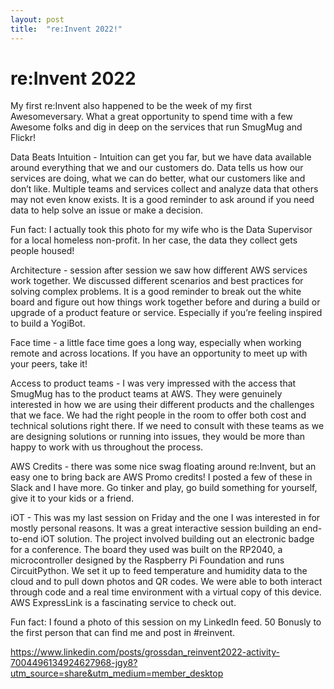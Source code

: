 ```yaml
---
layout: post
title:  "re:Invent 2022!"
---
```


# re:Invent 2022

My first re:Invent also happened to be the week of my first Awesomeversary.  What a great opportunity to spend time with a few Awesome folks and dig in deep on the services that run SmugMug and Flickr!  

Data Beats Intuition - Intuition can get you far, but we have data available around everything that we and our customers do.  Data tells us how our services are doing, what we can do better, what our customers like and don’t like.  Multiple teams and services collect and analyze data that others may not even know exists.  It is a good reminder to ask around if you need data to help solve an issue or make a decision.

Fun fact: I actually took this photo for my wife who is the Data Supervisor for a local homeless non-profit.  In her case, the data they collect gets people housed!





Architecture - session after session we saw how different AWS services work together.  We discussed different scenarios and best practices for solving complex problems.  It is a good reminder to break out the white board and figure out how things work together before and during a build or upgrade of a product feature or service.  Especially if you’re feeling inspired to build a YogiBot.











Face time - a little face time goes a long way, especially when working remote and across locations.  If you have an opportunity to meet up with your peers, take it!  

Access to product teams - I was very impressed with the access that SmugMug has to the product teams at AWS.  They were genuinely interested in how we are using their different products and the challenges that we face.  We had the right people in the room to offer both cost and technical solutions right there.  If we need to consult with these teams as we are designing solutions or running into issues, they would be more than happy to work with us throughout the process.

AWS Credits - there was some nice swag floating around re:Invent, but an easy one to bring back are AWS Promo credits!  I posted a few of these in Slack and I have more.  Go tinker and play, go build something for yourself, give it to your kids or a friend.  





iOT - This was my last session on Friday and the one I was interested in for mostly personal reasons.  It was a great interactive session building an end-to-end iOT solution.  The project involved building out an electronic badge for a conference.  The board they used was built on the RP2040, a microcontroller designed by the Raspberry Pi Foundation and runs CircuitPython.  We set it up to feed temperature and humidity data to the cloud and to pull down photos and QR codes.  We were able to both interact through code and a real time environment with a virtual copy of this device.  AWS ExpressLink is a fascinating service to check out.

Fun fact: I found a photo of this session on my LinkedIn feed.  50 Bonusly to the first person that can find me and post in #reinvent.

https://www.linkedin.com/posts/grossdan_reinvent2022-activity-7004496134924627968-jgy8?utm_source=share&utm_medium=member_desktop
